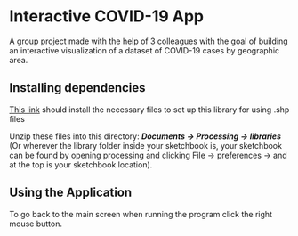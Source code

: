 # Interactive COVID-19 App  

A group project made with the help of 3 colleagues with the goal of building an interactive visualization of a dataset of COVID-19 cases by geographic area.  

## Installing dependencies  

[This link](http://staff.city.ac.uk/~jwo/giCentre/geomap/geoMap.zip) should install the necessary files to set up this library for using .shp files  

Unzip these files into this directory: ***Documents -> Processing -> libraries*** (Or wherever the library folder inside your sketchbook is, your sketchbook can be found by opening processing and clicking File -> preferences -> and at the top is your sketchbook location).  

## Using the Application

To go back to the main screen when running the program click the right mouse button.